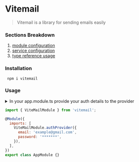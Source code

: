# Vitemail

> Vitemail is a library for sending emails easily

### Sections Breakdown
1. [module configuration](#module)
1. [service configuration](#service)
1. [type reference usage](#type)
### Installation

```
 npm i vitemail
```

<a id="section2"></a>
### Usage
<details>
<summary>In your app.module.ts provide your auth details to the provider</summary>
</details>

```javascript
import { ViteMailModule } from 'vitemail';

@Module({
  imports: [
    ViteMailModule.authProvider({
      email: 'example@gmail.com',
      password: '*******',
    }),
  ],
})
export class AppModule {}
```

